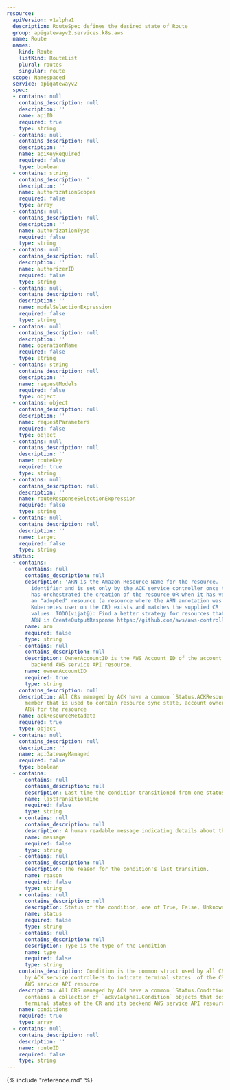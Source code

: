 ```yaml
---
resource:
  apiVersion: v1alpha1
  description: RouteSpec defines the desired state of Route
  group: apigatewayv2.services.k8s.aws
  name: Route
  names:
    kind: Route
    listKind: RouteList
    plural: routes
    singular: route
  scope: Namespaced
  service: apigatewayv2
  spec:
  - contains: null
    contains_description: null
    description: ''
    name: apiID
    required: true
    type: string
  - contains: null
    contains_description: null
    description: ''
    name: apiKeyRequired
    required: false
    type: boolean
  - contains: string
    contains_description: ''
    description: ''
    name: authorizationScopes
    required: false
    type: array
  - contains: null
    contains_description: null
    description: ''
    name: authorizationType
    required: false
    type: string
  - contains: null
    contains_description: null
    description: ''
    name: authorizerID
    required: false
    type: string
  - contains: null
    contains_description: null
    description: ''
    name: modelSelectionExpression
    required: false
    type: string
  - contains: null
    contains_description: null
    description: ''
    name: operationName
    required: false
    type: string
  - contains: string
    contains_description: null
    description: ''
    name: requestModels
    required: false
    type: object
  - contains: object
    contains_description: null
    description: ''
    name: requestParameters
    required: false
    type: object
  - contains: null
    contains_description: null
    description: ''
    name: routeKey
    required: true
    type: string
  - contains: null
    contains_description: null
    description: ''
    name: routeResponseSelectionExpression
    required: false
    type: string
  - contains: null
    contains_description: null
    description: ''
    name: target
    required: false
    type: string
  status:
  - contains:
    - contains: null
      contains_description: null
      description: 'ARN is the Amazon Resource Name for the resource. This is a globally-unique
        identifier and is set only by the ACK service controller once the controller
        has orchestrated the creation of the resource OR when it has verified that
        an "adopted" resource (a resource where the ARN annotation was set by the
        Kubernetes user on the CR) exists and matches the supplied CR''s Spec field
        values. TODO(vijat@): Find a better strategy for resources that do not have
        ARN in CreateOutputResponse https://github.com/aws/aws-controllers-k8s/issues/270'
      name: arn
      required: false
      type: string
    - contains: null
      contains_description: null
      description: OwnerAccountID is the AWS Account ID of the account that owns the
        backend AWS service API resource.
      name: ownerAccountID
      required: true
      type: string
    contains_description: null
    description: All CRs managed by ACK have a common `Status.ACKResourceMetadata`
      member that is used to contain resource sync state, account ownership, constructed
      ARN for the resource
    name: ackResourceMetadata
    required: true
    type: object
  - contains: null
    contains_description: null
    description: ''
    name: apiGatewayManaged
    required: false
    type: boolean
  - contains:
    - contains: null
      contains_description: null
      description: Last time the condition transitioned from one status to another.
      name: lastTransitionTime
      required: false
      type: string
    - contains: null
      contains_description: null
      description: A human readable message indicating details about the transition.
      name: message
      required: false
      type: string
    - contains: null
      contains_description: null
      description: The reason for the condition's last transition.
      name: reason
      required: false
      type: string
    - contains: null
      contains_description: null
      description: Status of the condition, one of True, False, Unknown.
      name: status
      required: false
      type: string
    - contains: null
      contains_description: null
      description: Type is the type of the Condition
      name: type
      required: false
      type: string
    contains_description: Condition is the common struct used by all CRDs managed
      by ACK service controllers to indicate terminal states  of the CR and its backend
      AWS service API resource
    description: All CRS managed by ACK have a common `Status.Conditions` member that
      contains a collection of `ackv1alpha1.Condition` objects that describe the various
      terminal states of the CR and its backend AWS service API resource
    name: conditions
    required: true
    type: array
  - contains: null
    contains_description: null
    description: ''
    name: routeID
    required: false
    type: string
---
```

{% include "reference.md" %}
